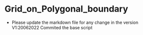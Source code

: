 # Grid_on_Polygonal_boundary
* Please update the markdown file for any change in the version 
V1:20062022 Commited the base script

